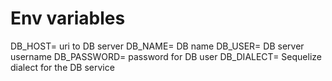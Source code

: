 # Env variables
DB_HOST= uri to DB server
DB_NAME= DB name
DB_USER= DB server username
DB_PASSWORD= password for DB user
DB_DIALECT= Sequelize dialect for the DB service
